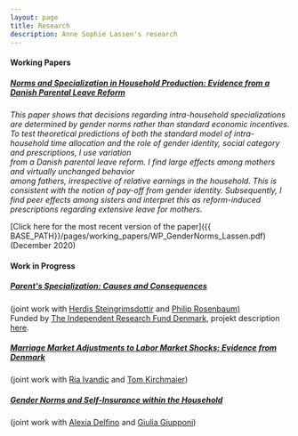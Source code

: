 ```yaml
---
layout: page
title: Research
description: Anne Sophie Lassen's research
---
```

#### Working Papers
##### <u>Norms and Specialization in Household Production: Evidence from a Danish Parental Leave Reform</u>

*This paper shows that decisions regarding intra-household specializations are determined by gender norms rather than standard economic incentives. To test theoretical predictions of both the standard model of intra-household time allocation and the role of gender identity, 
social category and prescriptions, I use variation <br>
from a Danish parental leave reform. 
I find large effects among mothers and virtually unchanged behavior <br>
among fathers, irrespective of relative earnings in the household. This is consistent with the notion of pay-off from gender
identity. Subsequently, I find peer effects among sisters and interpret this as reform-induced prescriptions regarding extensive leave for mothers.*

[Click here for the most recent version of the paper]({{ BASE_PATH}}/pages/working_papers/WP_GenderNorms_Lassen.pdf) (December 2020)
<br>

#### Work in Progress
##### <u>Parent's Specialization: Causes and Consequences</u>
(joint work with <a href="https://sites.google.com/site/herdissteingrimsdottir/home"> Herdis Steingrimsdottir</a> and <a href="https://sites.google.com/site/philrosenbaum/"> Philip Rosenbaum)</a> <br>
Funded by <a href="https://dff.dk/en/front-page?set_language=en"> The Independent Research Fund Denmark</a>, projekt description <a href="https://www.cbs.dk/en/research/cbs-research-projects/research-projects-overview/c1a84080-6b6e-48c9-9d05-c0b099d73e06"> here</a>. 
	
##### <u>Marriage Market Adjustments to Labor Market Shocks: Evidence from Denmark</u> 
(joint work with <a href="https://sites.google.com/site/riaivandic/home"> Ria Ivandic</a> and <a href="https://sites.google.com/site/tomkirchmaier/home"> Tom Kirchmaier</a>)
<br>
##### <u>Gender Norms and Self-Insurance within the Household</u>
(joint work with  <a href="https://sites.google.com/view/alexiadelfino"> Alexia Delfino</a> and <a href="https://www.giuliagiupponi.com/"> Giulia Giupponi</a>)

<!-- Note: this is how to write a comment in HTML. Everything in here won't show up on your webpage.-->

<!--
To increase the size of the title, use fewer # in front of the paper title.
To decrease the size of the title, use more #. 
To remove the italics, remove the * before and after the description
To remove the underline from the title, remove the <u> tags (<u> and </u>)
-->